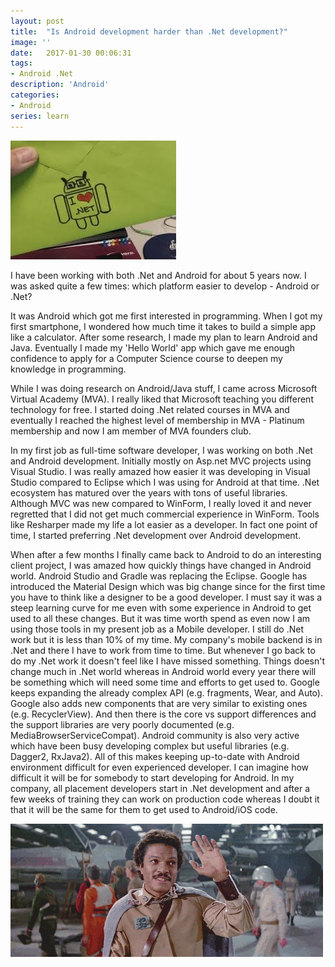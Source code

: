 ```yaml
---
layout: post
title:  "Is Android development harder than .Net development?"
image: ''
date:   2017-01-30 00:06:31
tags:
- Android .Net
description: 'Android'
categories:
- Android
series: learn
---
```


<img src="/assets/img/general/androiddotnet.jpeg" alt="">

I have been working with both .Net and Android for about 5 years now. I was asked quite a few times: which platform easier to develop - Android or .Net?

It was Android which got me first interested in programming. When I got my first smartphone, I wondered how much time it takes to build a simple app like a calculator. After some research, I made my plan to learn Android and Java. Eventually I made my 'Hello World' app which gave me enough confidence to apply for a Computer Science course to deepen my knowledge in programming.


While I was doing research on Android/Java stuff, I came across Microsoft Virtual Academy (MVA). I really liked that Microsoft teaching you different technology for free. I started doing .Net related courses in MVA and eventually I reached the highest level of membership in MVA - Platinum membership and now I am member of MVA founders club.

In my first job as full-time software developer, I was working on both .Net and Android development. Initially mostly on Asp.net MVC projects using Visual Studio. I was really amazed how easier it was developing in Visual Studio compared to Eclipse which I was using for Android at that time. .Net ecosystem has matured over the years with tons of useful libraries. Although MVC was new compared to WinForm, I really loved it and never regretted that I did not get much commercial experience in WinForm. Tools like Resharper made my life a lot easier as a developer. In fact one point of time, I started preferring .Net development over Android development. 

When after a few months I finally came back to Android to do an interesting client project, I was amazed how quickly things have changed in Android world. Android Studio and Gradle was replacing the Eclipse. Google has introduced the Material Design which was big change since for the first time you have to think like a designer to be a good developer. I must say it was a steep learning curve for me even with some experience in Android to get used to all these changes. But it was time worth spend as even now I am using those tools in my present job as a Mobile developer. I still do .Net work but it is less than 10% of my time. My company's mobile backend is in .Net and there I have to work from time to time. But whenever I go back to do my .Net work it doesn't feel like I have missed something. Things doesn't change much in .Net world whereas in Android world every year there will be something which will need some time and efforts to get used to. Google keeps expanding the already complex API (e.g. fragments, Wear, and Auto). Google also adds new components that are very similar to existing ones (e.g. RecyclerView). And then there is the core vs support differences and the support libraries are very poorly documented (e.g. MediaBrowserServiceCompat). Android community is also very active which have been busy developing complex but useful libraries (e.g. Dagger2, RxJava2). All of this makes keeping up-to-date with Android environment difficult for even experienced developer. I can imagine how difficult it will be for somebody to start developing for Android. In my company, all placement developers start in .Net development and after a few weeks of training they can work on production code whereas I doubt it that it will be the same for them to get used to Android/iOS code.

<img src="/assets/img/gifs/bye.gif" alt="">
